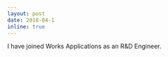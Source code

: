 ```yaml
---
layout: post
date: 2018-04-1
inline: true
---
```


I have joined Works Applications as an R&D Engineer.
